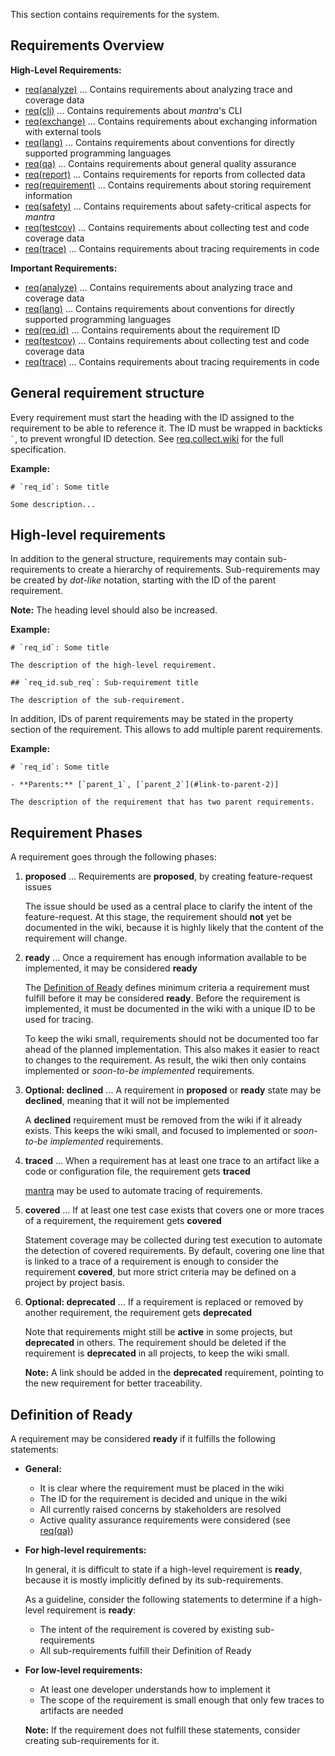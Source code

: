 This section contains requirements for the system.

## Requirements Overview

**High-Level Requirements:**

- [req(analyze)](5-REQ-analyze) ... Contains requirements about analyzing trace and coverage data
- [req(cli)](5-REQ-cli) ... Contains requirements about *mantra*'s CLI
- [req(exchange)](5-REQ-exchange) ... Contains requirements about exchanging information with external tools
- [req(lang)](5-REQ-lang) ... Contains requirements about conventions for directly supported programming languages
- [req(qa)](5-REQ-qa) ... Contains requirements about general quality assurance
- [req(report)](5-REQ-report) ... Contains requirements for reports from collected data
- [req(requirement)](5-REQ-requirement) ... Contains requirements about storing requirement information
- [req(safety)](5-REQ-safety) ... Contains requirements about safety-critical aspects for *mantra*
- [req(testcov)](5-REQ-testcov) ... Contains requirements about collecting test and code coverage data
- [req(trace)](5-REQ-trace) ... Contains requirements about tracing requirements in code

**Important Requirements:**

- [req(analyze)](5-REQ-analyze) ... Contains requirements about analyzing trace and coverage data
- [req(lang)](5-REQ-lang) ... Contains requirements about conventions for directly supported programming languages
- [req(req.id)](5-REQ-requirement) ... Contains requirements about the requirement ID
- [req(testcov)](5-REQ-testcov) ... Contains requirements about collecting test and code coverage data
- [req(trace)](5-REQ-trace) ... Contains requirements about tracing requirements in code

## General requirement structure

Every requirement must start the heading with the ID assigned to the requirement to be able to reference it.
The ID must be wrapped in backticks `` ` ``, to prevent wrongful ID detection.
See [req.collect.wiki](/5-REQ-requirement) for the full specification.

**Example:**

```
# `req_id`: Some title

Some description...
```

## High-level requirements

In addition to the general structure, requirements may contain sub-requirements to create a hierarchy of requirements.
Sub-requirements may be created by *dot-like* notation, starting with the ID of the parent requirement.

**Note:** The heading level should also be increased.

**Example:**

```
# `req_id`: Some title

The description of the high-level requirement.

## `req_id.sub_req`: Sub-requirement title

The description of the sub-requirement.
```

In addition, IDs of parent requirements may be stated in the property section of the requirement.
This allows to add multiple parent requirements.

**Example:**

```
# `req_id`: Some title

- **Parents:** [`parent_1`, [`parent_2`](#link-to-parent-2)]

The description of the requirement that has two parent requirements.
```

## Requirement Phases

A requirement goes through the following phases:

1. **proposed** ... Requirements are **proposed**, by creating feature-request issues

   The issue should be used as a central place to clarify the intent of the feature-request.
   At this stage, the requirement should **not** yet be documented in the wiki, because it is highly likely
   that the content of the requirement will change.

2. **ready** ... Once a requirement has enough information available to be implemented, it may be considered **ready**

   The [Definition of Ready](#definition-of-ready) defines minimum criteria a requirement must fulfill before it may be considered **ready**.
   Before the requirement is implemented, it must be documented in the wiki with a unique ID to be used for tracing.

   To keep the wiki small, requirements should not be documented too far ahead of the planned implementation.
   This also makes it easier to react to changes to the requirement.
   As result, the wiki then only contains implemented or *soon-to-be implemented* requirements.

3. **Optional: declined** ... A requirement in **proposed** or **ready** state may be **declined**, meaning that it will not be implemented

   A **declined** requirement must be removed from the wiki if it already exists.
   This keeps the wiki small, and focused to implemented or *soon-to-be implemented* requirements.

4. **traced** ... When a requirement has at least one trace to an artifact like a code or configuration file, the requirement gets **traced**

   [mantra](https://github.com/mhatzl/mantra) may be used to automate tracing of requirements.

5. **covered** ... If at least one test case exists that covers one or more traces of a requirement, the requirement gets **covered**

   Statement coverage may be collected during test execution to automate the detection of covered requirements.
   By default, covering one line that is linked to a trace of a requirement is enough to consider the requirement **covered**, but more strict criteria may be defined on a project by project basis.

6. **Optional: deprecated** ... If a requirement is replaced or removed by another requirement, the requirement gets **deprecated**

   Note that requirements might still be **active** in some projects, but **deprecated** in others.
   The requirement should be deleted if the requirement is **deprecated** in all projects, to keep the wiki small.

   **Note:** A link should be added in the **deprecated** requirement, pointing to the new requirement for better traceability.

## Definition of Ready

A requirement may be considered **ready** if it fulfills the following statements:

- **General:**

  - It is clear where the requirement must be placed in the wiki
  - The ID for the requirement is decided and unique in the wiki
  - All currently raised concerns by stakeholders are resolved
  - Active quality assurance requirements were considered (see [req(qa)](5-REQ-qa))

- **For high-level requirements:**

  In general, it is difficult to state if a high-level requirement is **ready**,
  because it is mostly implicitly defined by its sub-requirements.

  As a guideline, consider the following statements to determine if a high-level requirement is **ready**:

  - The intent of the requirement is covered by existing sub-requirements
  - All sub-requirements fulfill their Definition of Ready

- **For low-level requirements:**

  - At least one developer understands how to implement it
  - The scope of the requirement is small enough that only few traces to artifacts are needed

  **Note:** If the requirement does not fulfill these statements, consider creating sub-requirements for it.

